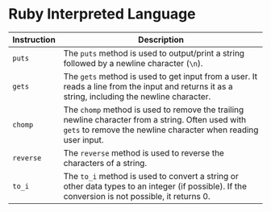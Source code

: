 # Ruby Interpreted Language

| Instruction | Description |
|-------------|-------------|
| `puts`      | The `puts` method is used to output/print a string followed by a newline character (`\n`). |
| `gets`      | The `gets` method is used to get input from a user. It reads a line from the input and returns it as a string, including the newline character. |
| `chomp`     | The `chomp` method is used to remove the trailing newline character from a string. Often used with `gets` to remove the newline character when reading user input. |
| `reverse`   | The `reverse` method is used to reverse the characters of a string. |
| `to_i`      | The `to_i` method is used to convert a string or other data types to an integer (if possible). If the conversion is not possible, it returns 0. |
